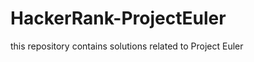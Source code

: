 <h1>HackerRank-ProjectEuler</h1>
<p>this repository contains solutions related to Project Euler</p>
